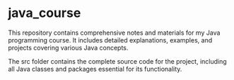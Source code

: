 # java_course
This repository contains comprehensive notes and materials for my Java programming course. It includes detailed explanations, examples, and projects covering various Java concepts. 

The src folder contains the complete source code for the project, including all Java classes and packages essential for its functionality.

